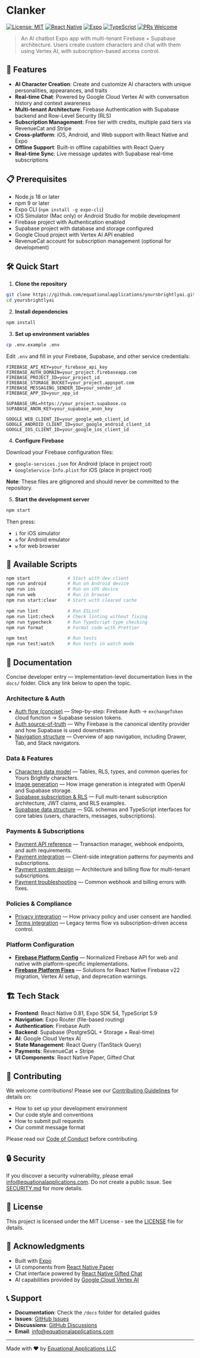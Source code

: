 # Clanker

[![License: MIT](https://img.shields.io/badge/License-MIT-yellow.svg)](https://opensource.org/licenses/MIT)
[![React Native](https://img.shields.io/badge/React%20Native-0.81-blue.svg)](https://reactnative.dev/)
[![Expo](https://img.shields.io/badge/Expo-54-000020.svg)](https://expo.dev/)
[![TypeScript](https://img.shields.io/badge/TypeScript-5.9-blue.svg)](https://www.typescriptlang.org/)
[![PRs Welcome](https://img.shields.io/badge/PRs-welcome-brightgreen.svg)](CONTRIBUTING.md)

> An AI chatbot Expo app with multi-tenant Firebase + Supabase architecture. Users create custom characters and chat with them using Vertex AI, with subscription-based access control.

## 🚀 Features

- **AI Character Creation**: Create and customize AI characters with unique personalities, appearances, and traits
- **Real-time Chat**: Powered by Google Cloud Vertex AI with conversation history and context awareness
- **Multi-tenant Architecture**: Firebase Authentication with Supabase backend and Row-Level Security (RLS)
- **Subscription Management**: Free tier with credits, multiple paid tiers via RevenueCat and Stripe
- **Cross-platform**: iOS, Android, and Web support with React Native and Expo
- **Offline Support**: Built-in offline capabilities with React Query
- **Real-time Sync**: Live message updates with Supabase real-time subscriptions

## 📋 Prerequisites

- Node.js 18 or later
- npm 9 or later
- Expo CLI (`npm install -g expo-cli`)
- iOS Simulator (Mac only) or Android Studio for mobile development
- Firebase project with Authentication enabled
- Supabase project with database and storage configured
- Google Cloud project with Vertex AI API enabled
- RevenueCat account for subscription management (optional for development)

## 🛠️ Quick Start

1. **Clone the repository**

```bash
git clone https://github.com/equationalapplications/yoursbrightlyai.git
cd yoursbrightlyai
```

2. **Install dependencies**

```bash
npm install
```

3. **Set up environment variables**

```bash
cp .env.example .env
```

Edit `.env` and fill in your Firebase, Supabase, and other service credentials:

```env
FIREBASE_API_KEY=your_firebase_api_key
FIREBASE_AUTH_DOMAIN=your_project.firebaseapp.com
FIREBASE_PROJECT_ID=your_project_id
FIREBASE_STORAGE_BUCKET=your_project.appspot.com
FIREBASE_MESSAGING_SENDER_ID=your_sender_id
FIREBASE_APP_ID=your_app_id

SUPABASE_URL=https://your_project.supabase.co
SUPABASE_ANON_KEY=your_supabase_anon_key

GOOGLE_WEB_CLIENT_ID=your_google_web_client_id
GOOGLE_ANDROID_CLIENT_ID=your_google_android_client_id
GOOGLE_IOS_CLIENT_ID=your_google_ios_client_id
```

4. **Configure Firebase**

Download your Firebase configuration files:
- `google-services.json` for Android (place in project root)
- `GoogleService-Info.plist` for iOS (place in project root)

**Note**: These files are gitignored and should never be committed to the repository.

5. **Start the development server**

```bash
npm start
```

Then press:
- `i` for iOS simulator
- `a` for Android emulator
- `w` for web browser

## 📱 Available Scripts

```bash
npm start              # Start with dev client
npm run android        # Run on Android device
npm run ios            # Run on iOS device
npm run web            # Run in browser
npm run start:clear    # Start with cleared cache

npm run lint           # Run ESLint
npm run lint:check     # Check linting without fixing
npm run typecheck      # Run TypeScript type checking
npm run format         # Format code with Prettier

npm test               # Run tests
npm run test:watch     # Run tests in watch mode
```

## 📖 Documentation

Concise developer entry — implementation-level documentation lives in the `docs/` folder. Click any link below to open the topic.

### Architecture & Auth

- [Auth flow (concise)](docs/AUTH_FLOW.md) — Step-by-step: Firebase Auth → `exchangeToken` cloud function → Supabase session tokens.
- [Auth source-of-truth](docs/AUTH_SOURCE_OF_TRUTH.md) — Why Firebase is the canonical identity provider and how Supabase is used downstream.
- [Navigation structure](docs/NAVIGATION.md) — Overview of app navigation, including Drawer, Tab, and Stack navigators.

### Data & Features

- [Characters data model](docs/CHARACTERS.md) — Tables, RLS, types, and common queries for Yours Brightly characters.
- [Image generation](docs/IMAGE_GENERATION.md) — How image generation is integrated with OpenAI and Supabase storage.
- [Supabase subscription & RLS](docs/SUPABASE_AUTH.md) — Full multi-tenant subscription architecture, JWT claims, and RLS examples.
- [Supabase data structure](docs/SUPABASE_DATA_STRUCTURE.md) — SQL schemas and TypeScript interfaces for core tables (users, characters, messages, subscriptions).

### Payments & Subscriptions

- [Payment API reference](docs/PAYMENT_API.md) — Transaction manager, webhook endpoints, and auth requirements.
- [Payment integration](docs/PAYMENT_INTEGRATION.md) — Client-side integration patterns for payments and subscriptions.
- [Payment system design](docs/PAYMENT_SYSTEM.md) — Architecture and billing flow for multi-tenant subscriptions.
- [Payment troubleshooting](docs/PAYMENT_TROUBLESHOOTING.md) — Common webhook and billing errors with fixes.

### Policies & Compliance

- [Privacy integration](docs/PRIVACY_INTEGRATION.md) — How privacy policy and user consent are handled.
- [Terms integration](docs/TERMS_INTEGRATION.md) — Legacy terms flow vs subscription-driven access control.

### Platform Configuration

- **[Firebase Platform Config](docs/FIREBASE_PLATFORM_CONFIG.md)** — Normalized Firebase API for web and native with platform-specific implementations.
- **[Firebase Platform Fixes](docs/FIREBASE_PLATFORM_FIXES.md)** — Solutions for React Native Firebase v22 migration, Vertex AI setup, and deprecation warnings.

## 🏗️ Tech Stack

- **Frontend**: React Native 0.81, Expo SDK 54, TypeScript 5.9
- **Navigation**: Expo Router (file-based routing)
- **Authentication**: Firebase Auth
- **Backend**: Supabase (PostgreSQL + Storage + Real-time)
- **AI**: Google Cloud Vertex AI
- **State Management**: React Query (TanStack Query)
- **Payments**: RevenueCat + Stripe
- **UI Components**: React Native Paper, Gifted Chat

## 🤝 Contributing

We welcome contributions! Please see our [Contributing Guidelines](CONTRIBUTING.md) for details on:

- How to set up your development environment
- Our code style and conventions
- How to submit pull requests
- Our commit message format

Please read our [Code of Conduct](CODE_OF_CONDUCT.md) before contributing.

## 🔒 Security

If you discover a security vulnerability, please email [info@equationalapplications.com](mailto:info@equationalapplications.com). Do not create a public issue. See [SECURITY.md](SECURITY.md) for more details.

## 📄 License

This project is licensed under the MIT License - see the [LICENSE](LICENSE) file for details.

## 🙏 Acknowledgments

- Built with [Expo](https://expo.dev/)
- UI components from [React Native Paper](https://reactnativepaper.com/)
- Chat interface powered by [React Native Gifted Chat](https://github.com/FaridSafi/react-native-gifted-chat)
- AI capabilities provided by [Google Cloud Vertex AI](https://cloud.google.com/vertex-ai)

## 📞 Support

- **Documentation**: Check the `/docs` folder for detailed guides
- **Issues**: [GitHub Issues](https://github.com/equationalapplications/yoursbrightlyai/issues)
- **Discussions**: [GitHub Discussions](https://github.com/equationalapplications/yoursbrightlyai/discussions)
- **Email**: [info@equationalapplications.com](mailto:info@equationalapplications.com)

---

Made with ❤️ by [Equational Applications LLC](https://equationalapplications.com)
